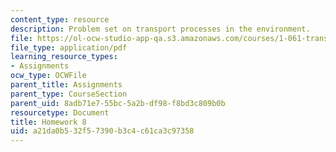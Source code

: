 ```yaml
---
content_type: resource
description: Problem set on transport processes in the environment.
file: https://ol-ocw-studio-app-qa.s3.amazonaws.com/courses/1-061-transport-processes-in-the-environment-fall-2008/a21da0b532f57390b3c4c61ca3c97358_homework8.pdf
file_type: application/pdf
learning_resource_types:
- Assignments
ocw_type: OCWFile
parent_title: Assignments
parent_type: CourseSection
parent_uid: 8adb71e7-55bc-5a2b-df98-f8bd3c809b0b
resourcetype: Document
title: Homework 8
uid: a21da0b5-32f5-7390-b3c4-c61ca3c97358
---
```

